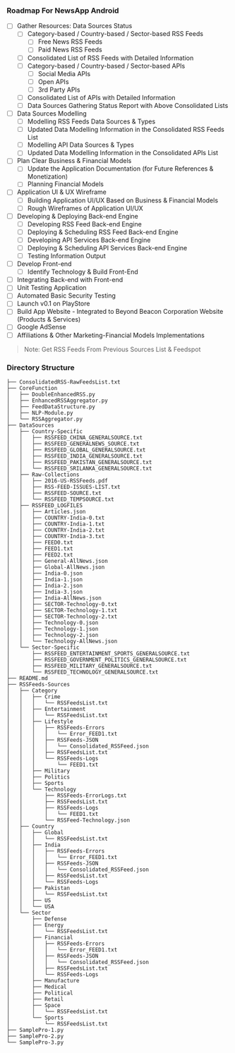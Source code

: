 ### Roadmap For NewsApp Android
- [ ] Gather Resources: Data Sources Status
	- [ ] Category-based / Country-based / Sector-based RSS Feeds
		- [ ] Free News RSS Feeds
		- [ ] Paid News RSS Feeds
	- [ ] Consolidated List of RSS Feeds with Detailed Information
	- [ ] Category-based / Country-based / Sector-based APIs
		- [ ] Social Media APIs
		- [ ] Open APIs
		- [ ] 3rd Party APIs
	- [ ] Consolidated List of APIs with Detailed Information
	- [ ] Data Sources Gathering Status Report with Above Consolidated Lists
- [ ] Data Sources Modelling
	- [ ] Modelling RSS Feeds Data Sources & Types
	- [ ] Updated Data Modelling Information in the Consolidated RSS Feeds List
	- [ ] Modelling API Data Sources & Types
	- [ ] Updated Data Modelling Information in the Consolidated APIs List
- [ ] Plan Clear Business & Financial Models
	- [ ] Update the Application Documentation (for Future References & Monetization)
	- [ ] Planning Financial Models 
- [ ] Application UI & UX Wireframe
	- [ ] Building Application UI/UX Based on Business & Financial Models
	- [ ] Rough Wireframes of Application UI/UX
- [ ] Developing & Deploying Back-end Engine
	- [ ] Developing RSS Feed Back-end Engine
	- [ ] Deploying & Scheduling RSS Feed Back-end Engine
	- [ ] Developing API Services Back-end Engine
	- [ ] Deploying & Scheduling API Services Back-end Engine
	- [ ] Testing Information Output
- [ ] Develop Front-end
	- [ ] Identify Technology & Build Front-End
- [ ] Integrating Back-end with Front-end
- [ ] Unit Testing Application
- [ ] Automated Basic Security Testing
- [ ] Launch v0.1 on PlayStore
- [ ] Build App Website - Integrated to Beyond Beacon Corporation Website (Products & Services)
- [ ] Google AdSense
- [ ] Affiliations & Other Marketing-Financial Models Implementations

> Note: Get RSS Feeds From Previous Sources List & Feedspot

### Directory Structure
```
├── ConsolidatedRSS-RawFeedsList.txt
├── CoreFunction
│   ├── DoubleEnhancedRSS.py
│   ├── EnhancedRSSAggregator.py
│   ├── FeedDataStructure.py
│   ├── NLP-Module.py
│   └── RSSAggregator.py
├── DataSources
│   ├── Country-Specific
│   │   ├── RSSFEED_CHINA_GENERALSOURCE.txt
│   │   ├── RSSFEED_GENERALNEWS_SOURCE.txt
│   │   ├── RSSFEED_GLOBAL_GENERALSOURCE.txt
│   │   ├── RSSFEED_INDIA_GENERALSOURCE.txt
│   │   ├── RSSFEED_PAKISTAN_GENERALSOURCE.txt
│   │   └── RSSFEED_SRILANKA_GENERALSOURCE.txt
│   ├── Raw-Collections
│   │   ├── 2016-US-RSSFeeds.pdf
│   │   ├── RSS-FEED-ISSUES-LIST.txt
│   │   ├── RSSFEED-SOURCE.txt
│   │   └── RSSFEED_TEMPSOURCE.txt
│   ├── RSSFEED_LOGFILES
│   │   ├── Articles.json
│   │   ├── COUNTRY-India-0.txt
│   │   ├── COUNTRY-India-1.txt
│   │   ├── COUNTRY-India-2.txt
│   │   ├── COUNTRY-India-3.txt
│   │   ├── FEED0.txt
│   │   ├── FEED1.txt
│   │   ├── FEED2.txt
│   │   ├── General-AllNews.json
│   │   ├── Global-AllNews.json
│   │   ├── India-0.json
│   │   ├── India-1.json
│   │   ├── India-2.json
│   │   ├── India-3.json
│   │   ├── India-AllNews.json
│   │   ├── SECTOR-Technology-0.txt
│   │   ├── SECTOR-Technology-1.txt
│   │   ├── SECTOR-Technology-2.txt
│   │   ├── Technology-0.json
│   │   ├── Technology-1.json
│   │   ├── Technology-2.json
│   │   └── Technology-AllNews.json
│   └── Sector-Specific
│       ├── RSSFEED_ENTERTAINMENT_SPORTS_GENERALSOURCE.txt
│       ├── RSSFEED_GOVERNMENT_POLITICS_GENERALSOURCE.txt
│       ├── RSSFEED_MILITARY_GENERALSOURCE.txt
│       └── RSSFEED_TECHNOLOGY_GENERALSOURCE.txt
├── README.md
├── RSSFeeds-Sources
│   ├── Category
│   │   ├── Crime
│   │   │   └── RSSFeedsList.txt
│   │   ├── Entertainment
│   │   │   └── RSSFeedsList.txt
│   │   ├── Lifestyle
│   │   │   ├── RSSFeeds-Errors
│   │   │   │   └── Error_FEED1.txt
│   │   │   ├── RSSFeeds-JSON
│   │   │   │   └── Consolidated_RSSFeed.json
│   │   │   ├── RSSFeedsList.txt
│   │   │   └── RSSFeeds-Logs
│   │   │       └── FEED1.txt
│   │   ├── Military
│   │   ├── Politics
│   │   ├── Sports
│   │   └── Technology
│   │       ├── RSSFeeds-ErrorLogs.txt
│   │       ├── RSSFeedsList.txt
│   │       ├── RSSFeeds-Logs
│   │       │   └── FEED1.txt
│   │       └── RSSFeed-Technology.json
│   ├── Country
│   │   ├── Global
│   │   │   └── RSSFeedsList.txt
│   │   ├── India
│   │   │   ├── RSSFeeds-Errors
│   │   │   │   └── Error_FEED1.txt
│   │   │   ├── RSSFeeds-JSON
│   │   │   │   └── Consolidated_RSSFeed.json
│   │   │   ├── RSSFeedsList.txt
│   │   │   └── RSSFeeds-Logs
│   │   ├── Pakistan
│   │   │   └── RSSFeedsList.txt
│   │   ├── US
│   │   └── USA
│   └── Sector
│       ├── Defense
│       ├── Energy
│       │   └── RSSFeedsList.txt
│       ├── Financial
│       │   ├── RSSFeeds-Errors
│       │   │   └── Error_FEED1.txt
│       │   ├── RSSFeeds-JSON
│       │   │   └── Consolidated_RSSFeed.json
│       │   ├── RSSFeedsList.txt
│       │   └── RSSFeeds-Logs
│       ├── Manufacture
│       ├── Medical
│       ├── Political
│       ├── Retail
│       ├── Space
│       │   └── RSSFeedsList.txt
│       └── Sports
│           └── RSSFeedsList.txt
├── SamplePro-1.py
├── SamplePro-2.py
└── SamplePro-3.py
```
